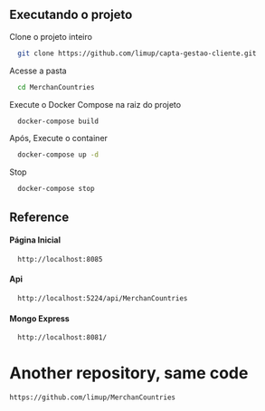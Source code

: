 ## Executando o projeto

Clone o projeto inteiro

```bash
  git clone https://github.com/limup/capta-gestao-cliente.git
```

Acesse a pasta

```bash
  cd MerchanCountries
```

Execute o Docker Compose na raiz do projeto

```bash
  docker-compose build
```

Após, Execute o container

```bash
  docker-compose up -d
```

Stop

```bash
  docker-compose stop
```

## Reference

#### Página Inicial

```http
  http://localhost:8085
```

#### Api

```http
  http://localhost:5224/api/MerchanCountries
```

#### Mongo Express

```http
  http://localhost:8081/
```

# Another repository, same code

```http 
https://github.com/limup/MerchanCountries
```
